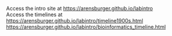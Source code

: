 Access the intro site at https://arensburger.github.io/labintro<br>
Access the timelines at https://arensburger.github.io/labintro/timeline1900s.html <br>
https://arensburger.github.io/labintro/bioinformatics_timeline.html<br>
